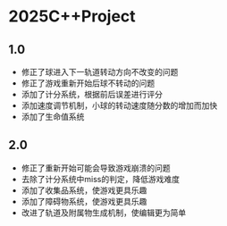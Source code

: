 # 2025C++Project
## 1.0
- 修正了球进入下一轨道转动方向不改变的问题
- 修正了游戏重新开始后球不转动的问题
- 添加了计分系统，根据前后误差进行评分
- 添加速度调节机制，小球的转动速度随分数的增加而加快
- 添加了生命值系统
## 2.0
- 修正了重新开始可能会导致游戏崩溃的问题
- 去除了计分系统中miss的判定，降低游戏难度
- 添加了收集品系统，使游戏更具乐趣
- 添加了障碍物系统，使游戏更具乐趣
- 改进了轨道及附属物生成机制，使编辑更为简单
